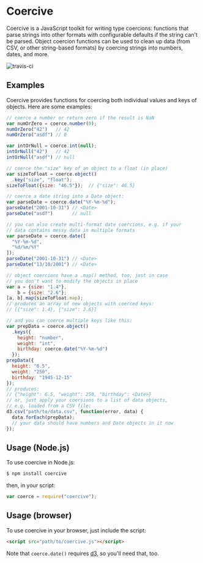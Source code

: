 # Coercive
Coercive is a JavaScript toolkit for writing type coercions: functions that parse
strings into other formats with configurable defaults if the string can't be
parsed. Object coercion functions can be used to clean up data (from CSV, or
other string-based formats) by coercing strings into numbers, dates, and more.

![travis-ci](https://api.travis-ci.org/shawnbot/coercive.png)

## Examples
Coercive provides functions for coercing both individual values and keys of
objects. Here are some examples:

```js
// coerce a number or return zero if the result is NaN
var numOrZero = coerce.number(0);
numOrZero("42")   // 42
numOrZero("asdf") // 0

var intOrNull = coerce.int(null);
intOrNull("42")   // 42
intOrNull("asdf") // null

// coerce the "size" key of an object to a float (in place)
var sizeToFloat = coerce.object()
  .key("size", "float");
sizeToFloat({size: "46.5"});  // {"size": 46.5}

// coerce a date string into a Date object:
var parseDate = coerce.date("%Y-%m-%d");
parseDate("2001-10-31") // <Date>
parseDate("asdf")       // null

// you can also create multi-format date coercions, e.g. if your
// data contains messy data in multiple formats
var parseDate = coerce.date([
  "%Y-%m-%d",
  "%d/%m/%Y"
]);
parseDate("2001-10-31") // <Date>
parseDate("13/10/2001") // <Date>

// object coercions have a .map() method, too, just in case
// you don't want to modify the objects in place
var a = {size: "1.4"},
    b = {size: "2.6"};
[a, b].map(sizeToFloat.map);
// produces an array of new objects with coerced keys:
// [{"size": 1.4}, {"size": 2.6}]

// and you can coerce multiple keys like this:
var prepData = coerce.object()
  .keys({
    height: "number",
    weight: "int",
    birthday: coerce.date("%Y-%m-%d")
  });
prepData({
  height: "6.5",
  weight: "250",
  birthday: "1945-12-15"
});
// produces:
// {"height": 6.5, "weight": 250, "birthday": <Date>}
// or, just apply your coersions to a list of data objects,
// e.g. loaded from a CSV file:
d3.csv("path/to/data.csv", function(error, data) {
  data.forEach(prepData);
  // your data should have numbers and Date objects in it now
});
```

## Usage (Node.js)
To use coercive in Node.js:

```sh
$ npm install coercive
```

then, in your script:

```js
var coerce = require("coercive");
```

## Usage (browser)
To use coercive in your browser, just include the script:

```html
<script src="path/to/coercive.js"></script>
```

Note that `coerce.date()` requires [d3](http://d3js.org), so you'll need that, too.
